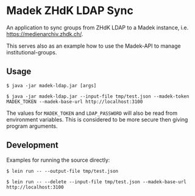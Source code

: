 # Madek ZHdK LDAP Sync

An application to sync groups from ZHdK LDAP to a Madek instance, i.e. https://medienarchiv.zhdk.ch/.

This serves also as an example how to use the Madek-API to manage institutional-groups.

## Usage


    $ java -jar madek-ldap.jar [args]

    $ java -jar madek-ldap.jar --input-file tmp/test.json --madek-token MADEK_TOKEN --madek-base-url http://localhost:3100

The values for `MADEK_TOKEN` and `LDAP_PASSWORD` will also be read from
environment variables. This is considered to be more secure then giving program
arguments.

## Development

Examples for running the source directly:

    $ lein run -- --output-file tmp/test.json

    $ lein run -- --delete --input-file tmp/test.json --madek-base-url http://localhost:3100


